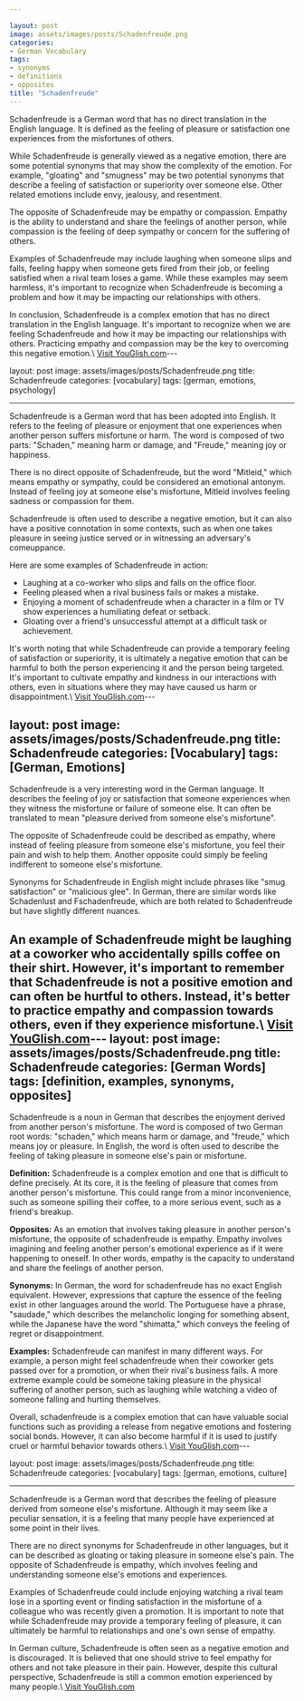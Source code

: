 ```yaml
---

layout: post
image: assets/images/posts/Schadenfreude.png
categories:
- German Vocabulary
tags:
- synonyms
- definitions
- opposites
title: "Schadenfreude"
---
```


Schadenfreude is a German word that has no direct translation in the English language. It is defined as the feeling of pleasure or satisfaction one experiences from the misfortunes of others.

While Schadenfreude is generally viewed as a negative emotion, there are some potential synonyms that may show the complexity of the emotion. For example, "gloating" and "smugness" may be two potential synonyms that describe a feeling of satisfaction or superiority over someone else. Other related emotions include envy, jealousy, and resentment.

The opposite of Schadenfreude may be empathy or compassion. Empathy is the ability to understand and share the feelings of another person, while compassion is the feeling of deep sympathy or concern for the suffering of others.

Examples of Schadenfreude may include laughing when someone slips and falls, feeling happy when someone gets fired from their job, or feeling satisfied when a rival team loses a game. While these examples may seem harmless, it's important to recognize when Schadenfreude is becoming a problem and how it may be impacting our relationships with others.

In conclusion, Schadenfreude is a complex emotion that has no direct translation in the English language. It's important to recognize when we are feeling Schadenfreude and how it may be impacting our relationships with others. Practicing empathy and compassion may be the key to overcoming this negative emotion.\ <a id="yg-widget-0" class="youglish-widget" data-query="Schadenfreude" data-lang="german" data-components="8412" data-auto-start="0" data-bkg-color="theme_light" data-title="How%20to%20pronounce%20Schadenfreude%20in%20German"  rel="nofollow" href="https://youglish.com">Visit YouGlish.com</a><script async src="https://youglish.com/public/emb/widget.js" charset="utf-8"></script>---

layout: post
image: assets/images/posts/Schadenfreude.png
title: Schadenfreude
categories: [vocabulary]
tags: [german, emotions, psychology]

---

Schadenfreude is a German word that has been adopted into English. It refers to the feeling of pleasure or enjoyment that one experiences when another person suffers misfortune or harm. The word is composed of two parts: "Schaden," meaning harm or damage, and "Freude," meaning joy or happiness. 

There is no direct opposite of Schadenfreude, but the word "Mitleid," which means empathy or sympathy, could be considered an emotional antonym. Instead of feeling joy at someone else's misfortune, Mitleid involves feeling sadness or compassion for them.

Schadenfreude is often used to describe a negative emotion, but it can also have a positive connotation in some contexts, such as when one takes pleasure in seeing justice served or in witnessing an adversary's comeuppance. 

Here are some examples of Schadenfreude in action:

- Laughing at a co-worker who slips and falls on the office floor.
- Feeling pleased when a rival business fails or makes a mistake.
- Enjoying a moment of schadenfreude when a character in a film or TV show experiences a humiliating defeat or setback.
- Gloating over a friend's unsuccessful attempt at a difficult task or achievement. 

It's worth noting that while Schadenfreude can provide a temporary feeling of satisfaction or superiority, it is ultimately a negative emotion that can be harmful to both the person experiencing it and the person being targeted. It's important to cultivate empathy and kindness in our interactions with others, even in situations where they may have caused us harm or disappointment.\ <a id="yg-widget-0" class="youglish-widget" data-query="Schadenfreude" data-lang="german" data-components="8412" data-auto-start="0" data-bkg-color="theme_light" data-title="How%20to%20pronounce%20Schadenfreude%20in%20German"  rel="nofollow" href="https://youglish.com">Visit YouGlish.com</a><script async src="https://youglish.com/public/emb/widget.js" charset="utf-8"></script>---

layout: post
image: assets/images/posts/Schadenfreude.png
title: Schadenfreude
categories: [Vocabulary]
tags: [German, Emotions]
---

Schadenfreude is a very interesting word in the German language. It describes the feeling of joy or satisfaction that someone experiences when they witness the misfortune or failure of someone else. It can often be translated to mean "pleasure derived from someone else's misfortune".

The opposite of Schadenfreude could be described as empathy, where instead of feeling pleasure from someone else's misfortune, you feel their pain and wish to help them. Another opposite could simply be feeling indifferent to someone else's misfortune.

Synonyms for Schadenfreude in English might include phrases like "smug satisfaction" or "malicious glee". In German, there are similar words like Schadenlust and Fschadenfreude, which are both related to Schadenfreude but have slightly different nuances.

An example of Schadenfreude might be laughing at a coworker who accidentally spills coffee on their shirt. However, it's important to remember that Schadenfreude is not a positive emotion and can often be hurtful to others. Instead, it's better to practice empathy and compassion towards others, even if they experience misfortune.\ <a id="yg-widget-0" class="youglish-widget" data-query="Schadenfreude" data-lang="german" data-components="8412" data-auto-start="0" data-bkg-color="theme_light" data-title="How%20to%20pronounce%20Schadenfreude%20in%20German"  rel="nofollow" href="https://youglish.com">Visit YouGlish.com</a><script async src="https://youglish.com/public/emb/widget.js" charset="utf-8"></script>---
layout: post
image: assets/images/posts/Schadenfreude.png
title: Schadenfreude
categories: [German Words]
tags: [definition, examples, synonyms, opposites]
---

Schadenfreude is a noun in German that describes the enjoyment derived from another person's misfortune. The word is composed of two German root words: "schaden," which means harm or damage, and "freude," which means joy or pleasure. In English, the word is often used to describe the feeling of taking pleasure in someone else's pain or misfortune.

**Definition:** Schadenfreude is a complex emotion and one that is difficult to define precisely. At its core, it is the feeling of pleasure that comes from another person's misfortune. This could range from a minor inconvenience, such as someone spilling their coffee, to a more serious event, such as a friend's breakup.

**Opposites:** As an emotion that involves taking pleasure in another person's misfortune, the opposite of schadenfreude is empathy. Empathy involves imagining and feeling another person's emotional experience as if it were happening to oneself. In other words, empathy is the capacity to understand and share the feelings of another person.

**Synonyms:** In German, the word for schadenfreude has no exact English equivalent. However, expressions that capture the essence of the feeling exist in other languages around the world. The Portuguese have a phrase, "saudade," which describes the melancholic longing for something absent, while the Japanese have the word "shimatta," which conveys the feeling of regret or disappointment.

**Examples:** Schadenfreude can manifest in many different ways. For example, a person might feel schadenfreude when their coworker gets passed over for a promotion, or when their rival's business fails. A more extreme example could be someone taking pleasure in the physical suffering of another person, such as laughing while watching a video of someone falling and hurting themselves.

Overall, schadenfreude is a complex emotion that can have valuable social functions such as providing a release from negative emotions and fostering social bonds. However, it can also become harmful if it is used to justify cruel or harmful behavior towards others.\ <a id="yg-widget-0" class="youglish-widget" data-query="Schadenfreude" data-lang="german" data-components="8412" data-auto-start="0" data-bkg-color="theme_light" data-title="How%20to%20pronounce%20Schadenfreude%20in%20German"  rel="nofollow" href="https://youglish.com">Visit YouGlish.com</a><script async src="https://youglish.com/public/emb/widget.js" charset="utf-8"></script>---

layout: post
image: assets/images/posts/Schadenfreude.png
title: Schadenfreude
categories: [vocabulary]
tags: [german, emotions, culture]

---

Schadenfreude is a German word that describes the feeling of pleasure derived from someone else's misfortune. Although it may seem like a peculiar sensation, it is a feeling that many people have experienced at some point in their lives.

There are no direct synonyms for Schadenfreude in other languages, but it can be described as gloating or taking pleasure in someone else's pain. The opposite of Schadenfreude is empathy, which involves feeling and understanding someone else's emotions and experiences.

Examples of Schadenfreude could include enjoying watching a rival team lose in a sporting event or finding satisfaction in the misfortune of a colleague who was recently given a promotion. It is important to note that while Schadenfreude may provide a temporary feeling of pleasure, it can ultimately be harmful to relationships and one's own sense of empathy.

In German culture, Schadenfreude is often seen as a negative emotion and is discouraged. It is believed that one should strive to feel empathy for others and not take pleasure in their pain. However, despite this cultural perspective, Schadenfreude is still a common emotion experienced by many people.\ <a id="yg-widget-0" class="youglish-widget" data-query="Schadenfreude" data-lang="german" data-components="8412" data-auto-start="0" data-bkg-color="theme_light" data-title="How%20to%20pronounce%20Schadenfreude%20in%20German"  rel="nofollow" href="https://youglish.com">Visit YouGlish.com</a><script async src="https://youglish.com/public/emb/widget.js" charset="utf-8"></script>
